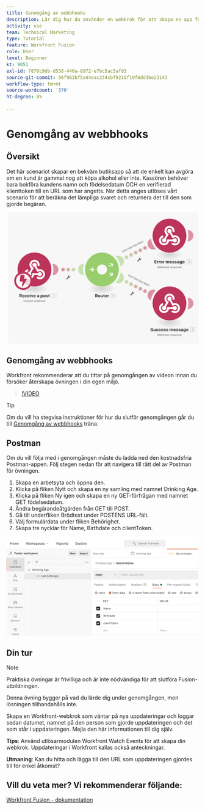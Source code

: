 ```yaml
---
title: Genomgång av webbhooks
description: Lär dig hur du använder en webkrok för att skapa en app för att avgöra om en kund är gammal nog att köpa alkohol, allt i [!DNL Adobe Workfront Fusion].
activity: use
team: Technical Marketing
type: Tutorial
feature: Workfront Fusion
role: User
level: Beginner
kt: 9051
exl-id: 7870c9db-d538-440a-8972-e7bc5ac5af93
source-git-commit: 96f963bf5a44eac234cbf9215f19f6dddbe23143
workflow-type: tm+mt
source-wordcount: '370'
ht-degree: 0%

---
```


# Genomgång av webbhooks

## Översikt

Det här scenariot skapar en bekväm butiksapp så att de enkelt kan avgöra om en kund är gammal nog att köpa alkohol eller inte. Kassören behöver bara bokföra kundens namn och födelsedatum OCH en verifierad klienttoken till en URL som har angetts. När detta anges utlöses vårt scenario för att beräkna det lämpliga svaret och returnera det till den som gjorde begäran.

![En bild som använder modulen Byt](assets/beyond-basic-modules-5.png)

## Genomgång av webbhooks

Workfront rekommenderar att du tittar på genomgången av videon innan du försöker återskapa övningen i din egen miljö.

>[!VIDEO](https://video.tv.adobe.com/v/335292/?quality=12)

>[!TIP]
>
>Om du vill ha stegvisa instruktioner för hur du slutför genomgången går du till [Genomgång av webbhooks](https://experienceleague.adobe.com/docs/workfront-learn/tutorials-workfront/fusion/exercises/webhooks.html?lang=en) träna.

## Postman

Om du vill följa med i genomgången måste du ladda ned den kostnadsfria Postman-appen. Följ stegen nedan för att navigera till rätt del av Postman för övningen.

1. Skapa en arbetsyta och öppna den.
1. Klicka på fliken Nytt och skapa en ny samling med namnet Drinking Age.
1. Klicka på fliken Ny igen och skapa en ny GET-förfrågan med namnet GET födelsedatum.
1. Ändra begärandeåtgärden från GET till POST.
1. Gå till underfliken Brödtext under POSTENS URL-fält.
1. Välj formulärdata under fliken Behörighet.
1. Skapa tre nycklar för Name, Birthdate och clientToken.

![En bild som använder modulen Byt](assets/beyond-basic-modules-6.png)

## Din tur

>[!NOTE]
>
>Praktiska övningar är frivilliga och är inte nödvändiga för att slutföra Fusion-utbildningen.

Denna övning bygger på vad du lärde dig under genomgången, men lösningen tillhandahålls inte.

Skapa en Workfront-webkrok som väntar på nya uppdateringar och loggar sedan datumet, namnet på den person som gjorde uppdateringen och det som står i uppdateringen. Mejla den här informationen till dig själv.

**Tips**: Använd utlösarmodulen Workfront Watch Events för att skapa din webkrok. Uppdateringar i Workfront kallas också anteckningar.

**Utmaning**: Kan du hitta och lägga till den URL som uppdateringen gjordes till för enkel åtkomst?


## Vill du veta mer? Vi rekommenderar följande:

[Workfront Fusion - dokumentation](https://experienceleague.adobe.com/docs/workfront/using/adobe-workfront-fusion/workfront-fusion-2.html?lang=en)
